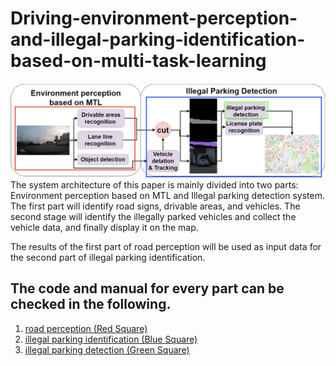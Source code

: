 # Driving-environment-perception-and-illegal-parking-identification-based-on-multi-task-learning

![image](image/pipline.png)
The system architecture of this paper is mainly divided into two parts: Environment perception based on MTL and Illegal parking detection system. The first part will identify road signs, drivable areas, and vehicles. The second stage will identify the illegally parked vehicles and collect the vehicle data, and finally display it on the map.


The results of the first part of road perception will be used as input data for the second part of illegal parking identification.

## The code and manual for every part can be checked in the following.
1. [road perception (Red Square)](https://github.com/richardkuo1999/Multi-task-learning-for-road-perception)
2. [illegal parking identification (Blue Square)](https://github.com/richardkuo1999/Violation_Detation)
3. [illegal parking detection (Green Square)](https://github.com/richardkuo1999/Violation_Classification)